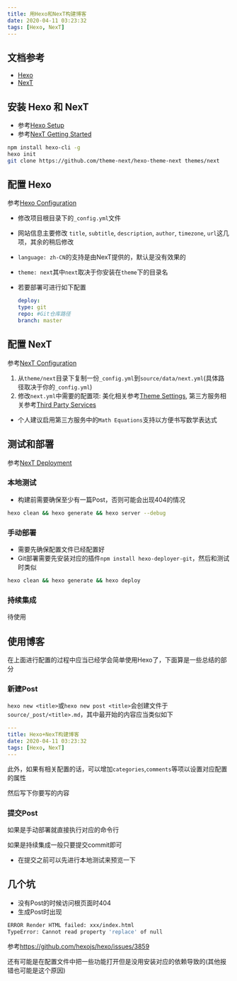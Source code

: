 ```yaml
---
title: 用Hexo和NexT构建博客
date: 2020-04-11 03:23:32
tags: [Hexo, NexT]
---
```


## 文档参考

+ [Hexo](https://hexo.io/docs/)
+ [NexT](https://theme-next.org/docs/)

## 安装 Hexo 和 NexT

+ 参考[Hexo Setup](https://hexo.io/docs/setup)
+ 参考[NexT Getting Started](https://theme-next.org/docs/getting-started/installation)

```bash
npm install hexo-cli -g
hexo init
git clone https://github.com/theme-next/hexo-theme-next themes/next
```

## 配置 Hexo

参考[Hexo Configuration](https://hexo.io/docs/configuration)

+ 修改项目根目录下的`_config.yml`文件
+ 网站信息主要修改 `title`, `subtitle`, `description`, `author`, `timezone`, `url`这几项，其余的稍后修改
+ `language: zh-CN`的支持是由NexT提供的，默认是没有效果的
+ `theme: next`其中`next`取决于你安装在`theme`下的目录名
+ 若要部署可进行如下配置

    ```yml
    deploy:
    type: git
    repo: #Git仓库路径
    branch: master
    ```

## 配置 NexT

参考[NexT Configuration](https://theme-next.org/docs/getting-started/configuration)

1. 从`theme/next`目录下复制一份`_config.yml`到`source/data/next.yml`(具体路径取决于你的`_config.yml`)
2. 修改`next.yml`中需要的配置项: 美化相关参考[Theme Settings](https://theme-next.org/docs/theme-settings/), 第三方服务相关参考[Third Party Services](https://theme-next.org/docs/third-party-services/)

+ 个人建议启用第三方服务中的`Math Equations`支持以方便书写数学表达式

## 测试和部署

参考[NexT Deployment](https://theme-next.org/docs/getting-started/deployment)

### 本地测试

+ 构建前需要确保至少有一篇Post，否则可能会出现404的情况

```bash
hexo clean && hexo generate && hexo server --debug
```

### 手动部署

+ 需要先确保配置文件已经配置好
+ Git部署需要先安装对应的插件`npm install hexo-deployer-git`，然后和测试时类似

```bash
hexo clean && hexo generate && hexo deploy
```

### 持续集成

待使用

## 使用博客

在上面进行配置的过程中应当已经学会简单使用Hexo了，下面算是一些总结的部分

### 新建Post

`hexo new <title>`或`hexo new post <title>`会创建文件于`source/_post/<title>.md`，其中最开始的内容应当类似如下

```yml
---
title: Hexo+NexT构建博客
date: 2020-04-11 03:23:32
tags: [Hexo, NexT]
---
```

此外，如果有相关配置的话，可以增加`categories`,`comments`等项以设置对应配置的属性

然后写下你要写的内容

### 提交Post

如果是手动部署就直接执行对应的命令行

如果是持续集成一般只要提交commit即可

+ 在提交之前可以先进行本地测试来预览一下

## 几个坑

+ 没有Post的时候访问根页面时404
+ 生成Post时出现

```bash
ERROR Render HTML failed: xxx/index.html
TypeError: Cannot read property 'replace' of null
```

参考<https://github.com/hexojs/hexo/issues/3859>

还有可能是在配置文件中把一些功能打开但是没用安装对应的依赖导致的(其他报错也可能是这个原因)
